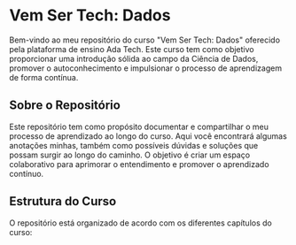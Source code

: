 # Vem Ser Tech: Dados

Bem-vindo ao meu repositório do curso "Vem Ser Tech: Dados" oferecido pela plataforma de ensino Ada Tech. Este curso tem como objetivo proporcionar uma introdução sólida ao campo da Ciência de Dados, promover o autoconhecimento e impulsionar o processo de aprendizagem de forma contínua.

## Sobre o Repositório

Este repositório tem como propósito documentar e compartilhar o meu processo de aprendizado ao longo do curso. Aqui você encontrará algumas anotações minhas, também como possíveis dúvidas e soluções que possam surgir ao longo do caminho. O objetivo é criar um espaço colaborativo para aprimorar o entendimento e promover o aprendizado contínuo.

## Estrutura do Curso

O repositório está organizado de acordo com os diferentes capítulos do curso:
